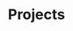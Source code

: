 ---
title: "Projects"  # Add a page title.
summary: "My research projects"  # Add a page description.
date: ""  # Add today's date.
type: "widget_page"  # Page type is a Widget Page
---